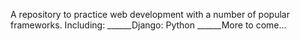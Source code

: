 A repository to practice web development with a number of popular frameworks. Including:
______Django: Python
______More to come...
